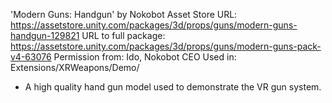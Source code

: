 'Modern Guns: Handgun' by Nokobot
Asset Store URL: 	 https://assetstore.unity.com/packages/3d/props/guns/modern-guns-handgun-129821
URL to full package: https://assetstore.unity.com/packages/3d/props/guns/modern-guns-pack-v4-63076
Permission from:     Ido, Nokobot CEO
Used in: 		 Extensions/XRWeapons/Demo/
- A high quality hand gun model used to demonstrate the VR gun system.	